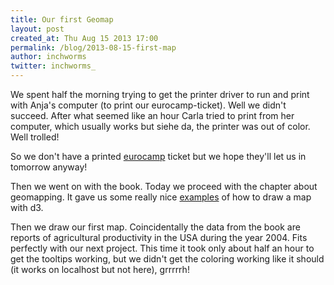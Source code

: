 ```yaml
---
title: Our first Geomap
layout: post
created_at: Thu Aug 15 2013 17:00
permalink: /blog/2013-08-15-first-map
author: inchworms
twitter: inchworms_
---
```


We spent half the morning trying to get the printer driver to run and print with Anja's computer (to print our eurocamp-ticket). Well we didn't succeed. After what seemed like an hour Carla tried to print from her computer, which usually works but siehe da, the printer was out of color.
Well trolled!

So we don't have a printed [eurocamp](http://2013.eurucamp.org/) ticket but we hope they'll let us in tomorrow anyway!

Then we went on with the book. Today we proceed with the chapter about geomapping. It gave us some really nice [examples](http://bl.ocks.org/mbostock/3711652) of how to draw a map with d3.

Then we draw our first map. Coincidentally the data from the book are reports of agricultural productivity in the USA during the year 2004. Fits perfectly with our next project. This time it took only about half an hour to get the tooltips working, but we didn't get the coloring working like it should (it works on localhost but not here), grrrrrh!


<div id="geo_mapping_usa" ></div>
<script type="text/javascript">

      //Width and height
      var w = 700;
      var h = 500;

      //Define map projection
      var projection = d3.geo.albersUsa()
                   .translate([w/2, h/2])
                   .scale([700]);

      //Define path generator
      var path = d3.geo.path()
               .projection(projection);

      var div = d3.select("body").append("div")
          .attr("class", "tooltip_geomapping")
          .style("opacity", 0);
               
      //Define quantize scale to sort data values into buckets of color
      var color_geo_map = d3.scale.quantize()
                .range(["rgb(237,248,233)","rgb(186,228,179)","rgb(116,196,118)","rgb(49,163,84)","rgb(0,109,44)"]);
                //Colors taken from colorbrewer.js, included in the D3 download

      //Create SVG element
      var svg = d3.select("#geo_mapping_usa")
            .append("svg")
            .attr("width", w)
            .attr("height", h);

      //Load in agriculture data
      d3.csv("/data/us-ag-productivity-2004.csv", function(data) {

        //Set input domain for color scale
        color_geo_map.domain([
          d3.min(data, function(d) { return d.value; }), 
          d3.max(data, function(d) { return d.value; })
        ]);

        //Load in GeoJSON data
        d3.json("/data/us-states.json", function(json) {

          //Merge the ag. data and GeoJSON
          //Loop through once for each ag. data value
          for (var i = 0; i < data.length; i++) {

            //Grab state name
            var dataState = data[i].state;
            
            //Grab data value, and convert from string to float
            var dataValue = parseFloat(data[i].value);

            //Find the corresponding state inside the GeoJSON
            for (var j = 0; j < json.features.length; j++) {

              var jsonState = json.features[j].properties.name;

              if (dataState == jsonState) {

                //Copy the data value into the JSON
                json.features[j].properties.value = dataValue;

                //Stop looking through the JSON
                break;

              }
            }
          }

          //Bind data and create one path per GeoJSON feature
          svg.selectAll("path")
             .data(json.features)
             .enter()
             .append("path")
             .attr("d", path)
             .style("stroke", 'rgb(0,104,55)')
             .style("fill", function(d) {
                //Get data value
                var value = d.properties.value;

                if (value) {
                  //If value exists…
                  return color_geo_map(value);
                } else {
                  //If value is undefined…
                  return "#ccc";
                }
              })
             .on("mouseover", function(d) {
                div
                    .transition()
                    .duration(200)
                    .style("opacity", .9);
                div
                    .html(d.properties.name)
                    .style("left", (d3.event.pageX) + "px")
                    .style("top", (d3.event.pageY - 28) + "px");
              })
              .on("mouseout", function(d) {
                div
                  .transition()
                  .duration(500)
                . style("opacity", 0);
             });

        });

      });

    </script>



